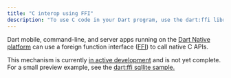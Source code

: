 ```yaml
---
title: "C interop using FFI"
description: "To use C code in your Dart program, use the dart:ffi library (currently in preview)."
---
```


Dart mobile, command-line, and server apps running on the [Dart Native
platform](/platforms/) can use a foreign function interface
([FFI](https://en.wikipedia.org/wiki/Foreign_function_interface))
to call native C APIs.

This mechanism is currently [in active
development](https://github.com/dart-lang/sdk/issues/34452) and is not yet
complete. For a small preview example, see the [dart:ffi sqllite
sample.](https://github.com/dart-lang/sdk/blob/master/samples/ffi/sqlite/README.md)
